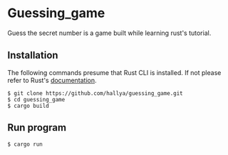 # Guessing_game
Guess the secret number is a game built while learning rust's tutorial.

## Installation

The following commands presume that Rust CLI is installed. If not please refer to Rust's [documentation](https://doc.rust-lang.org/book/2018-edition/ch01-01-installation.html).
```
$ git clone https://github.com/hallya/guessing_game.git
$ cd guessing_game
$ cargo build
```

## Run program

```
$ cargo run
